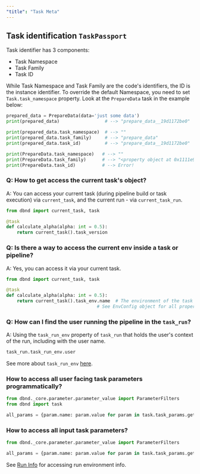 ```yaml
---
"title": "Task Meta"
---
```

## Task identification `TaskPassport`

 Task identifier has 3 components:
* Task Namespace
* Task Family
* Task ID

While Task Namespace and Task Family are the code's identifiers, the ID is the instance identifier.
To override the default Namespace, you need to set `Task.task_namespace` property. Look at the `PrepareData` task in the example below:

<!-- noqa -->
```python
prepared_data = PrepareData(data='just some data')
print(prepared_data)                 # --> "prepare_data__19d1172be0"

print(prepared_data.task_namespace)  # --> ""
print(prepared_data.task_family)     # --> "prepare_data"
print(prepared_data.task_id)         # --> "prepare_data__19d1172be0"

print(PrepareData.task_namespace)   # --> ""
print(PrepareData.task_family)      # --> "<property object at 0x1111e9548>"
print(PrepareData.task_id)          # --> Error!
```

### Q: How to get access the current task's object?
A: You can access your current task (during pipeline build or task execution) via `current_task`, and the current run - via `current_task_run`.

```python
from dbnd import current_task, task

@task
def calculate_alpha(alpha: int = 0.5):
    return current_task().task_version
```

### Q: Is there a way to access the current env inside a task or pipeline?
A: Yes, you can access it via your current task.

```python
from dbnd import current_task, task

@task
def calculate_alpha(alpha: int = 0.5):
    return current_task().task_env.name  # The environment of the task
                                  # See EnvConfig object for all properties
```

### Q: How can I find the user running the pipeline in the `task_run`?
A: Using the `task_run_env` property of `task_run` that holds the user's context of the run, including with the user name.

<!-- noqa -->
```python
task_run.task_run_env.user
```
See more about `task_run_env` [here](doc:tasks-pipelines-data#run-info).

### How to access all user facing task parameters programmatically?

<!-- noqa -->
```python
from dbnd._core.parameter.parameter_value import ParameterFilters
from dbnd import task

all_params = {param.name: param.value for param in task.task_params.get_param_values(ParameterFilters.USER)}
```
### How to access all input task parameters?

<!-- noqa -->
```python
from dbnd._core.parameter.parameter_value import ParameterFilters

all_params = {param.name: param.value for param in task.task_params.get_param_values(ParameterFilters.INPUTS)}
```

See [Run Info](doc:run-info) for accessing run environment info.